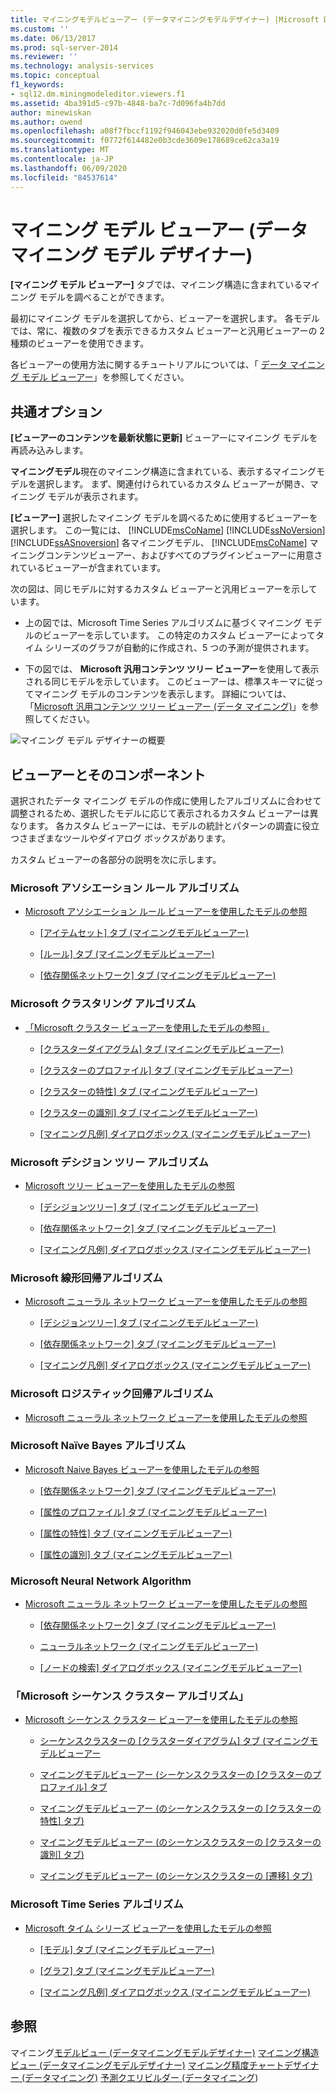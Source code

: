 ```yaml
---
title: マイニングモデルビューアー (データマイニングモデルデザイナー) |Microsoft Docs
ms.custom: ''
ms.date: 06/13/2017
ms.prod: sql-server-2014
ms.reviewer: ''
ms.technology: analysis-services
ms.topic: conceptual
f1_keywords:
- sql12.dm.miningmodeleditor.viewers.f1
ms.assetid: 4ba391d5-c97b-4848-ba7c-7d096fa4b7dd
author: minewiskan
ms.author: owend
ms.openlocfilehash: a08f7fbccf1192f946043ebe932020d0fe5d3409
ms.sourcegitcommit: f0772f614482e0b3cde3609e178689ce62ca3a19
ms.translationtype: MT
ms.contentlocale: ja-JP
ms.lasthandoff: 06/09/2020
ms.locfileid: "84537614"
---
```

# <a name="mining-model-viewers-data-mining-model-designer"></a>マイニング モデル ビューアー (データ マイニング モデル デザイナー)
  **[マイニング モデル ビューアー]** タブでは、マイニング構造に含まれているマイニング モデルを調べることができます。

 最初にマイニング モデルを選択してから、ビューアーを選択します。 各モデルでは、常に、複数のタブを表示できるカスタム ビューアーと汎用ビューアーの 2 種類のビューアーを使用できます。

 各ビューアーの使用方法に関するチュートリアルについては、「 [データ マイニング モデル ビューアー](data-mining/data-mining-model-viewers.md)」を参照してください。

## <a name="common-options"></a>共通オプション
 **[ビューアーのコンテンツを最新状態に更新]** ビューアーにマイニング モデルを再読み込みします。

 **マイニングモデル**現在のマイニング構造に含まれている、表示するマイニングモデルを選択します。 まず、関連付けられているカスタム ビューアーが開き、マイニング モデルが表示されます。

 **[ビューアー]** 選択したマイニング モデルを調べるために使用するビューアーを選択します。 この一覧には、 [!INCLUDE[msCoName](../includes/msconame-md.md)] [!INCLUDE[ssNoVersion](../includes/ssnoversion-md.md)] [!INCLUDE[ssASnoversion](../includes/ssasnoversion-md.md)] 各マイニングモデル、 [!INCLUDE[msCoName](../includes/msconame-md.md)] マイニングコンテンツビューアー、およびすべてのプラグインビューアーに用意されているビューアーが含まれています。

 次の図は、同じモデルに対するカスタム ビューアーと汎用ビューアーを示しています。

-   上の図では、Microsoft Time Series アルゴリズムに基づくマイニング モデルのビューアーを示しています。 この特定のカスタム ビューアーによってタイム シリーズのグラフが自動的に作成され、5 つの予測が提供されます。

-   下の図では、 **Microsoft 汎用コンテンツ ツリー ビューアー**を使用して表示される同じモデルを示しています。 このビューアーは、標準スキーマに従ってマイニング モデルのコンテンツを表示します。 詳細については、「[Microsoft 汎用コンテンツ ツリー ビューアー (データ マイニング)](microsoft-generic-content-tree-viewer-data-mining.md)」を参照してください。

 ![マイニング モデル デザイナーの概要](media/generic-mining-model-tab1.gif "マイニング モデル デザイナーの概要")

## <a name="viewers-and-their-components"></a>ビューアーとそのコンポーネント
 選択されたデータ マイニング モデルの作成に使用したアルゴリズムに合わせて調整されるため、選択したモデルに応じて表示されるカスタム ビューアーは異なります。 各カスタム ビューアーには、モデルの統計とパターンの調査に役立つさまざまなツールやダイアログ ボックスがあります。

 カスタム ビューアーの各部分の説明を次に示します。

### <a name="microsoft-association-rules-algorithm"></a>Microsoft アソシエーション ルール アルゴリズム

-   [Microsoft アソシエーション ルール ビューアーを使用したモデルの参照](data-mining/browse-a-model-using-the-microsoft-association-rules-viewer.md)

    -   [[アイテムセット] タブ &#40;マイニングモデルビューアー&#41;](itemsets-tab-mining-model-viewer.md)

    -   [[ルール] タブ &#40;マイニングモデルビューアー&#41;](rules-tab-mining-model-viewer.md)

    -   [[依存関係ネットワーク] タブ &#40;マイニングモデルビューアー&#41;](dependency-network-tab-mining-model-viewer.md)

### <a name="microsoft-clustering-algorithm"></a>Microsoft クラスタリング アルゴリズム

-   [「Microsoft クラスター ビューアーを使用したモデルの参照」](data-mining/browse-a-model-using-the-microsoft-cluster-viewer.md)

    -   [[クラスターダイアグラム] タブ &#40;マイニングモデルビューアー&#41;](cluster-diagram-tab-mining-model-viewer.md)

    -   [[クラスターのプロファイル] タブ &#40;マイニングモデルビューアー&#41;](cluster-profiles-tab-mining-model-viewer.md)

    -   [[クラスターの特性] タブ &#40;マイニングモデルビューアー&#41;](cluster-characteristics-tab-mining-model-viewer.md)

    -   [[クラスターの識別] タブ &#40;マイニングモデルビューアー&#41;](cluster-discrimination-tab-mining-model-viewer.md)

    -   [[マイニング凡例] ダイアログボックス &#40;マイニングモデルビューアー&#41;](mining-legend-dialog-box-mining-model-viewer.md)

### <a name="microsoft-decision-tree-algorithm"></a>Microsoft デシジョン ツリー アルゴリズム

-   [Microsoft ツリー ビューアーを使用したモデルの参照](data-mining/browse-a-model-using-the-microsoft-tree-viewer.md)

    -   [[デシジョンツリー] タブ &#40;マイニングモデルビューアー&#41;](decision-tree-tab-mining-model-viewer.md)

    -   [[依存関係ネットワーク] タブ &#40;マイニングモデルビューアー&#41;](dependency-network-tab-mining-model-viewer.md)

    -   [[マイニング凡例] ダイアログボックス &#40;マイニングモデルビューアー&#41;](mining-legend-dialog-box-mining-model-viewer.md)

### <a name="microsoft-linear-regression-algorithm"></a>Microsoft 線形回帰アルゴリズム

-   [Microsoft ニューラル ネットワーク ビューアーを使用したモデルの参照](data-mining/browse-a-model-using-the-microsoft-neural-network-viewer.md)

    -   [[デシジョンツリー] タブ &#40;マイニングモデルビューアー&#41;](decision-tree-tab-mining-model-viewer.md)

    -   [[依存関係ネットワーク] タブ &#40;マイニングモデルビューアー&#41;](dependency-network-tab-mining-model-viewer.md)

    -   [[マイニング凡例] ダイアログボックス &#40;マイニングモデルビューアー&#41;](mining-legend-dialog-box-mining-model-viewer.md)

### <a name="microsoft-logistic-regression-algorithm"></a>Microsoft ロジスティック回帰アルゴリズム

-   [Microsoft ニューラル ネットワーク ビューアーを使用したモデルの参照](data-mining/browse-a-model-using-the-microsoft-neural-network-viewer.md)

### <a name="microsoft-nave-bayes-algorithm"></a>Microsoft Na&#239;</ph>ve Bayes アルゴリズム

-   [Microsoft Naive Bayes ビューアーを使用したモデルの参照](data-mining/browse-a-model-using-the-microsoft-naive-bayes-viewer.md)

    -   [[依存関係ネットワーク] タブ &#40;マイニングモデルビューアー&#41;](dependency-network-tab-mining-model-viewer.md)

    -   [[属性のプロファイル] タブ &#40;マイニングモデルビューアー&#41;](attribute-profiles-tab-mining-model-viewer.md)

    -   [[属性の特性] タブ &#40;マイニングモデルビューアー&#41;](attribute-characteristics-tab-mining-model-viewer.md)

    -   [[属性の識別] タブ &#40;マイニングモデルビューアー&#41;](attribute-discrimination-tab-mining-model-viewer.md)

### <a name="microsoft-neural-network-algorithm"></a>Microsoft Neural Network Algorithm

-   [Microsoft ニューラル ネットワーク ビューアーを使用したモデルの参照](data-mining/browse-a-model-using-the-microsoft-neural-network-viewer.md)

    -   [[依存関係ネットワーク] タブ &#40;マイニングモデルビューアー&#41;](dependency-network-tab-mining-model-viewer.md)

    -   [ニューラルネットワーク &#40;マイニングモデルビューアー&#41;](neural-network-mining-model-viewer.md)

    -   [[ノードの検索] ダイアログボックス &#40;マイニングモデルビューアー&#41;](find-node-dialog-box-mining-model-viewer.md)

### <a name="microsoft-sequence-clustering-algorithm"></a>「Microsoft シーケンス クラスター アルゴリズム」

-   [Microsoft シーケンス クラスター ビューアーを使用したモデルの参照](data-mining/browse-a-model-using-the-microsoft-sequence-cluster-viewer.md)

    -   [シーケンスクラスターの [クラスターダイアグラム] タブ &#40;マイニングモデルビューアー](sequence-clustering-cluster-diagram-tab-mining-model-viewer.md)

    -   [マイニングモデルビューアー &#40;シーケンスクラスターの [クラスターのプロファイル] タブ](sequence-clustering-cluster-profiles-tab-mining-model-viewer.md)

    -   [マイニングモデルビューアー &#40;のシーケンスクラスターの [クラスターの特性] タブ&#41;](sequence-clustering-cluster-characteristics-tab-mining-model-viewer.md)

    -   [マイニングモデルビューアー &#40;のシーケンスクラスターの [クラスターの識別] タブ&#41;](sequence-clustering-cluster-discrimination-tab-mining-model-viewer.md)

    -   [マイニングモデルビューアー &#40;のシーケンスクラスターの [遷移] タブ&#41;](sequence-clustering-cluster-transition-tab-mining-model-viewer.md)

### <a name="microsoft-time-series-algorithm"></a>Microsoft Time Series アルゴリズム

-   [Microsoft タイム シリーズ ビューアーを使用したモデルの参照](data-mining/browse-a-model-using-the-microsoft-time-series-viewer.md)

    -   [[モデル] タブ &#40;マイニングモデルビューアー&#41;](model-tab-mining-model-viewers.md)

    -   [[グラフ] タブ &#40;マイニングモデルビューアー&#41;](chart-tab-mining-model-viewers.md)

    -   [[マイニング凡例] ダイアログボックス &#40;マイニングモデルビューアー&#41;](mining-legend-dialog-box-mining-model-viewer.md)

## <a name="see-also"></a>参照
 マイニング[モデルビュー &#40;データマイニングモデルデザイナー&#41;](mining-models-view-data-mining-model-designer.md) [マイニング構造ビュー &#40;データマイニングモデルデザイナー&#41;](mining-structure-view-data-mining-model-designer.md) [マイニング精度チャートデザイナー &#40;データマイニング&#41;](mining-accuracy-chart-designer-data-mining.md) [予測クエリビルダー &#40;データマイニング](prediction-query-builder-data-mining.md)&#41;


